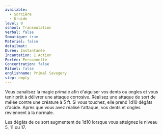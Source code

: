 ```yaml
---
available:
  - Sorcière
  - Druide
level: 0
school: Transmutation
Verbal: false
Somatique: true
Matériel: false
detailmat:
Durée: Instantanée
Incantation: 1 Action
Portée: Personnelle
Concentration: false
Rituel: false
englishname: Primal Savagery
step: empty
---
```

Vous canalisez la magie primale afin d'aiguiser vos dents ou ongles et vous tenir prêt à délivrer une attaque corrosive. Réalisez une attaque de sort de mêlée contre une créature à 5 ft. Si vous touchez, elle prend 1d10 dégâts d'acide. Après que vous avez réalisé l'attaque, vos dents et ongles reviennent à la normale.

Les dégâts de ce sort augmentent de 1d10 lorsque vous atteignez le niveau 5, 11 ou 17.
